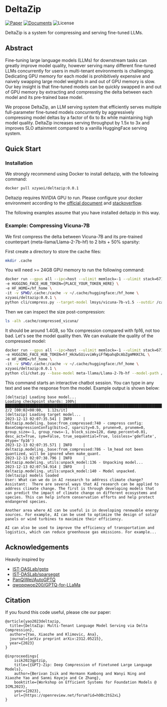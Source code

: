 # DeltaZip

[![Paper](https://img.shields.io/badge/arxiv-2312.05215-blue)]([https://](https://arxiv.org/abs/2312.05215))  [![Documents](https://img.shields.io/badge/docs-in_progress-gren)](https://deltazip.readthedocs.io/en/latest/)  ![License](https://img.shields.io/badge/license-Apache%202.0-blue)

DeltaZip is a system for compressing and serving fine-tuned LLMs.

## Abstract

Fine-tuning large language models (LLMs) for downstream tasks can greatly improve model quality, however serving many different fine-tuned LLMs concurrently for users in multi-tenant environments is challenging. Dedicating GPU memory for each model is prohibitively expensive and naively swapping large model weights in and out of GPU memory is slow. Our key insight is that fine-tuned models can be quickly swapped in and out of GPU memory by extracting and compressing the delta between each model and its pre-trained base model. 

We propose DeltaZip, an LLM serving system that efficiently serves multiple full-parameter fine-tuned models concurrently by aggressively compressing model deltas by a factor of 6x to 8x while maintaining high model quality. DeltaZip increases serving throughput by 1.5x to 3x and improves SLO attainment compared to a vanilla HuggingFace serving system.

## Quick Start


### Installation

We strongly recommend using Docker to install deltazip, with the following command:

```bash
docker pull xzyaoi/deltazip:0.0.1
```

Deltazip requires NVIDIA GPU to run. Please configure your docker environment according to the [official document](https://docs.nvidia.com/datacenter/cloud-native/container-toolkit/install-guide.html#docker) and [stackoverflow](https://stackoverflow.com/questions/59691207/docker-build-with-nvidia-runtime).

The following examples assume that you have installed deltazip in this way.

### Example: Compressing Vicuna-7B

We first compress the delta between Vicuna-7B and its pre-trained counterpart (meta-llama/Llama-2-7b-hf) to 2 bits + 50% sparsity:

First create a directory to store the cache files:

```bash
mkdir .cache
```

You will need >= 24GB GPU memory to run the following command:

```sh
docker run --gpus all --ipc=host --ulimit memlock=-1 --ulimit stack=67108864 -e PYTHONPATH=/app \
-e HUGGING_FACE_HUB_TOKEN={PLACE_YOUR_TOKEN_HERE} \
-e HF_HOME=/hf_home \
-it -v $PWD/.cache:/cache -v ~/.cache/huggingface:/hf_home \
xzyaoi/deltazip:0.0.1 \
python cli/compress.py --target-model lmsys/vicuna-7b-v1.5 --outdir /cache/compressed_vicuna --dataset /cache/lmsys.jsonl --n-samples 256 --bits 2 --sparsity 0.5 --lossless gdeflate --delta subtract --base-model meta-llama/Llama-2-7b-hf --shuffle-dataset --fast-tokenizer --perc-damp 0.01 --block-size 128
```

Then we can inspect the size post-compression:
```sh
ls -alh .cache/compressed_vicuna/
```

It should be around 1.4GB, so 10x compression compared with fp16, not too bad. Let's see the model quality then. We can evaluate the quality of the compressed model:

```sh
docker run --gpus all --ipc=host --ulimit memlock=-1 --ulimit stack=67108864 -e PYTHONPATH=/app \
-e HUGGING_FACE_HUB_TOKEN=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 \
-e HF_HOME=/hf_home \
-it -v $PWD/.cache:/cache -v ~/.cache/huggingface:/hf_home \
xzyaoi/deltazip:0.0.1 \
python cli/chat.py --base-model meta-llama/Llama-2-7b-hf --model-path /cache/compressed_vicuna
```

This command starts an interactive chatbot session. You can type in any text and see the response from the model. Example output is shown below:

```
[deltazip] Loading base model...
Loading checkpoint shards: 100%|████████████████████████████████████████████████████████████████████████████████████████████████████████████████████████████████████| 2/2 [00:02<00:00,  1.12s/it]
[deltazip] Loading target model...
2023-12-13 02:07:35.541 | INFO     | deltazip.modeling._base:from_compressed:740 - compress config: BaseCompressionConfig(bits=2, sparsity=0.5, prunen=0, prunem=0, group_size=-1, group_rows=-1, block_size=128, damp_percent=0.01, desc_act=True, sym=False, true_sequential=True, lossless='gdeflate', dtype='fp16')
2023-12-13 02:07:35.571 | INFO     | deltazip.modeling._base:from_compressed:786 - lm_head not been quantized, will be ignored when make_quant.
2023-12-13 02:07:38.796 | INFO     | deltazip.modeling._utils:unpack_model:136 - Unpacking model...
2023-12-13 02:07:54.914 | INFO     | deltazip.modeling._utils:unpack_model:140 - Model unpacked.
[deltazip] models loaded
User: What can we do in AI research to address climate change?
Assistant:  There are several ways that AI research can be applied to address climate change. The first is through developing models that can predict the impact of climate change on different ecosystems and species. This can help inform conservation efforts and help protect endangered species.

Another area where AI can be useful is in developing renewable energy sources. For example, AI can be used to optimize the design of solar panels or wind turbines to maximize their efficiency.

AI can also be used to improve the efficiency of transportation and logistics, which can reduce greenhouse gas emissions. For example...
```

## Acknowledgements

Heavily inspired by

* [IST-DASLab/gptq](https://github.com/IST-DASLab/gptq)
* [IST-DASLab/sparsegpt](https://github.com/IST-DASLab/sparsegpt)
* [PanQiWei/AutoGPTQ](https://github.com/PanQiWei/AutoGPTQ)
* [qwopqwop200/GPTQ-for-LLaMa](https://github.com/qwopqwop200/GPTQ-for-LLaMa)

## Citation

If you found this code useful, please cite our paper:

```
@article{yao2023deltazip,
  title={DeltaZip: Multi-Tenant Language Model Serving via Delta Compression},
  author={Yao, Xiaozhe and Klimovic, Ana},
  journal={arXiv preprint arXiv:2312.05215},
  year={2023}
}
```
```
@inproceedings{
    isik2023gptzip,
    title={{GPT}-Zip: Deep Compression of Finetuned Large Language Models},
    author={Berivan Isik and Hermann Kumbong and Wanyi Ning and Xiaozhe Yao and Sanmi Koyejo and Ce Zhang},
    booktitle={Workshop on Efficient Systems for Foundation Models @ ICML2023},
    year={2023},
    url={https://openreview.net/forum?id=hO0c2tG2xL}
}
```